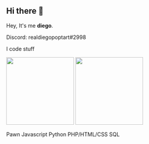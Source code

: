 ## Hi there 👋

Hey, It's me **diego**.

Discord: realdiegopoptart#2998

I code stuff

<img height="180em" src="https://github-readme-stats.vercel.app/api?username=realdiegopoptart&show_icons=true&count_private=true&theme=dracula"/> <img height="180em" src="https://github-readme-stats.vercel.app/api/top-langs/?username=realdiegopoptart&layout=compact&langs_count=7&theme=dracula"/>

Pawn
Javascript
Python
PHP/HTML/CSS
SQL

